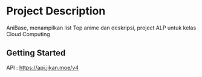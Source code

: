 # Project Description
AniBase, menampilkan list Top anime dan deskripsi, project ALP untuk kelas Cloud Computing

## Getting Started
API : https://api.jikan.moe/v4


